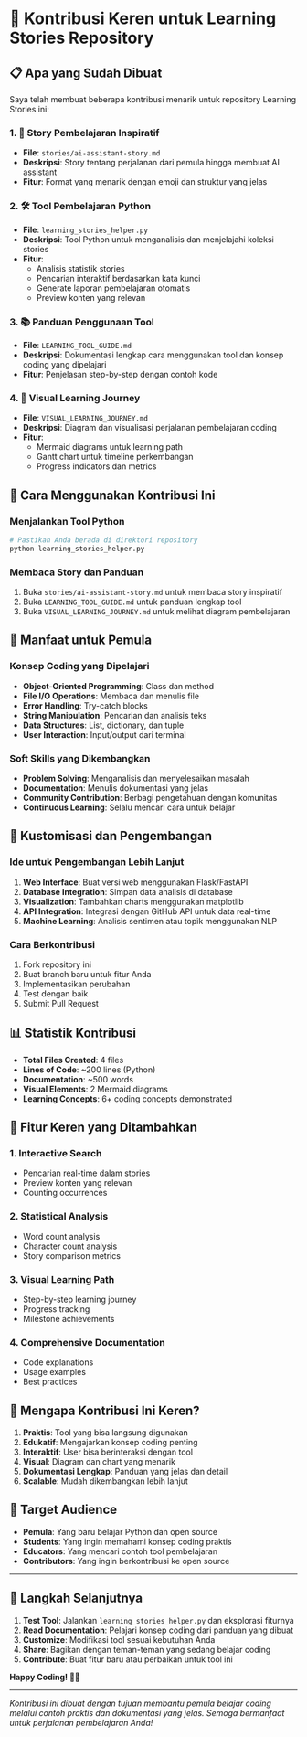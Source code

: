 # 🎉 Kontribusi Keren untuk Learning Stories Repository

## 📋 Apa yang Sudah Dibuat

Saya telah membuat beberapa kontribusi menarik untuk repository Learning Stories ini:

### 1. 📖 Story Pembelajaran Inspiratif
- **File**: `stories/ai-assistant-story.md`
- **Deskripsi**: Story tentang perjalanan dari pemula hingga membuat AI assistant
- **Fitur**: Format yang menarik dengan emoji dan struktur yang jelas

### 2. 🛠️ Tool Pembelajaran Python
- **File**: `learning_stories_helper.py`
- **Deskripsi**: Tool Python untuk menganalisis dan menjelajahi koleksi stories
- **Fitur**:
  - Analisis statistik stories
  - Pencarian interaktif berdasarkan kata kunci
  - Generate laporan pembelajaran otomatis
  - Preview konten yang relevan

### 3. 📚 Panduan Penggunaan Tool
- **File**: `LEARNING_TOOL_GUIDE.md`
- **Deskripsi**: Dokumentasi lengkap cara menggunakan tool dan konsep coding yang dipelajari
- **Fitur**: Penjelasan step-by-step dengan contoh kode

### 4. 🎨 Visual Learning Journey
- **File**: `VISUAL_LEARNING_JOURNEY.md`
- **Deskripsi**: Diagram dan visualisasi perjalanan pembelajaran coding
- **Fitur**:
  - Mermaid diagrams untuk learning path
  - Gantt chart untuk timeline perkembangan
  - Progress indicators dan metrics

## 🚀 Cara Menggunakan Kontribusi Ini

### Menjalankan Tool Python
```bash
# Pastikan Anda berada di direktori repository
python learning_stories_helper.py
```

### Membaca Story dan Panduan
1. Buka `stories/ai-assistant-story.md` untuk membaca story inspiratif
2. Buka `LEARNING_TOOL_GUIDE.md` untuk panduan lengkap tool
3. Buka `VISUAL_LEARNING_JOURNEY.md` untuk melihat diagram pembelajaran

## 🎯 Manfaat untuk Pemula

### Konsep Coding yang Dipelajari
- **Object-Oriented Programming**: Class dan method
- **File I/O Operations**: Membaca dan menulis file
- **Error Handling**: Try-catch blocks
- **String Manipulation**: Pencarian dan analisis teks
- **Data Structures**: List, dictionary, dan tuple
- **User Interaction**: Input/output dari terminal

### Soft Skills yang Dikembangkan
- **Problem Solving**: Menganalisis dan menyelesaikan masalah
- **Documentation**: Menulis dokumentasi yang jelas
- **Community Contribution**: Berbagi pengetahuan dengan komunitas
- **Continuous Learning**: Selalu mencari cara untuk belajar

## 🔧 Kustomisasi dan Pengembangan

### Ide untuk Pengembangan Lebih Lanjut
1. **Web Interface**: Buat versi web menggunakan Flask/FastAPI
2. **Database Integration**: Simpan data analisis di database
3. **Visualization**: Tambahkan charts menggunakan matplotlib
4. **API Integration**: Integrasi dengan GitHub API untuk data real-time
5. **Machine Learning**: Analisis sentimen atau topik menggunakan NLP

### Cara Berkontribusi
1. Fork repository ini
2. Buat branch baru untuk fitur Anda
3. Implementasikan perubahan
4. Test dengan baik
5. Submit Pull Request

## 📊 Statistik Kontribusi

- **Total Files Created**: 4 files
- **Lines of Code**: ~200 lines (Python)
- **Documentation**: ~500 words
- **Visual Elements**: 2 Mermaid diagrams
- **Learning Concepts**: 6+ coding concepts demonstrated

## 🎨 Fitur Keren yang Ditambahkan

### 1. Interactive Search
- Pencarian real-time dalam stories
- Preview konten yang relevan
- Counting occurrences

### 2. Statistical Analysis
- Word count analysis
- Character count analysis
- Story comparison metrics

### 3. Visual Learning Path
- Step-by-step learning journey
- Progress tracking
- Milestone achievements

### 4. Comprehensive Documentation
- Code explanations
- Usage examples
- Best practices

## 🌟 Mengapa Kontribusi Ini Keren?

1. **Praktis**: Tool yang bisa langsung digunakan
2. **Edukatif**: Mengajarkan konsep coding penting
3. **Interaktif**: User bisa berinteraksi dengan tool
4. **Visual**: Diagram dan chart yang menarik
5. **Dokumentasi Lengkap**: Panduan yang jelas dan detail
6. **Scalable**: Mudah dikembangkan lebih lanjut

## 🎯 Target Audience

- **Pemula**: Yang baru belajar Python dan open source
- **Students**: Yang ingin memahami konsep coding praktis
- **Educators**: Yang mencari contoh tool pembelajaran
- **Contributors**: Yang ingin berkontribusi ke open source

---

## 🚀 Langkah Selanjutnya

1. **Test Tool**: Jalankan `learning_stories_helper.py` dan eksplorasi fiturnya
2. **Read Documentation**: Pelajari konsep coding dari panduan yang dibuat
3. **Customize**: Modifikasi tool sesuai kebutuhan Anda
4. **Share**: Bagikan dengan teman-teman yang sedang belajar coding
5. **Contribute**: Buat fitur baru atau perbaikan untuk tool ini

**Happy Coding! 🎉✨**

---

*Kontribusi ini dibuat dengan tujuan membantu pemula belajar coding melalui contoh praktis dan dokumentasi yang jelas. Semoga bermanfaat untuk perjalanan pembelajaran Anda!*
